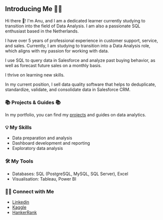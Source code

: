 ## Introducing Me 🧑🏽

Hi there 👋! I'm Anu, and I am a dedicated learner currently studying to transition into the field of Data Analysis. I am also a passionate SQL enthusiast based in the Netherlands.

I have over 5 years of professional experience in customer support, service, and sales. Currently, I am studying to transition into a Data Analysis role, which aligns with my passion for working with data.

I use SQL to query data in Salesforce and analyze past buying behavior, as well as forecast future sales on a monthly basis.

I thrive on learning new skills.

In my current position, I sell data quality software that helps to deduplicate, standardize, validate, and consolidate data in Salesforce CRM.

### 📚 Projects & Guides 📚
In my portfolio, you can find my [projects](https://github.com/) and guides on data analytics.

### 💡 My Skills
- Data preparation and analysis
- Dashboard development and reporting
- Exploratory data analysis

### 🛠️ My Tools
- Databases: SQL (PostgreSQL, MySQL, SQL Server), Excel
- Visualisation: Tableau, Power BI

### 🙌🏻 Connect with Me
- [Linkedin](https://www.linkedin.com/in/anuoluwapo-anu-olasheu-02985220b/)
- [Kaggle](https://www.kaggle.com/anuoluwapodeen)
- [HankerRank](https://www.hackerrank.com/anuoluwadeen)
